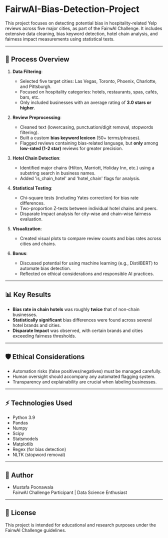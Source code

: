 # FairwAI-Bias-Detection-Project
This project focuses on detecting potential bias in hospitality-related Yelp reviews across five major cities, as part of the FairwAI Challenge. It includes extensive data cleaning, bias keyword detection, hotel chain analysis, and fairness impact measurements using statistical tests.

---

## 🚀 Process Overview

1. **Data Filtering**:
    - Selected five target cities: Las Vegas, Toronto, Phoenix, Charlotte, and Pittsburgh.
    - Focused on hospitality categories: hotels, restaurants, spas, cafés, bars, etc.
    - Only included businesses with an average rating of **3.0 stars or higher**.

2. **Review Preprocessing**:
    - Cleaned text (lowercasing, punctuation/digit removal, stopwords filtering).
    - Built a custom **bias keyword lexicon** (50+ terms/phrases).
    - Flagged reviews containing bias-related language, but **only** among **low-rated (1-2 star)** reviews for greater precision.

3. **Hotel Chain Detection**:
    - Identified major chains (Hilton, Marriott, Holiday Inn, etc.) using a substring search in business names.
    - Added 'is_chain_hotel' and 'hotel_chain' flags for analysis.

4. **Statistical Testing**:
    - Chi-square tests (including Yates correction) for bias rate differences.
    - Two-proportion Z-tests between individual hotel chains and peers.
    - Disparate Impact analysis for city-wise and chain-wise fairness evaluation.

5. **Visualization**:
    - Created visual plots to compare review counts and bias rates across cities and chains.

6. **Bonus**:
    - Discussed potential for using machine learning (e.g., DistilBERT) to automate bias detection.
    - Reflected on ethical considerations and responsible AI practices.

---

## 📊 Key Results

- **Bias rate in chain hotels** was roughly **twice** that of non-chain businesses.
- **Statistically significant** bias differences were found across several hotel brands and cities.
- **Disparate Impact** was observed, with certain brands and cities exceeding fairness thresholds.

---

## 🛡 Ethical Considerations

- Automation risks (false positives/negatives) must be managed carefully.
- Human oversight should accompany any automated flagging system.
- Transparency and explainability are crucial when labeling businesses.

---

## ⚡ Technologies Used

- Python 3.9
- Pandas
- Numpy
- Scipy
- Statsmodels
- Matplotlib
- Regex (for bias detection)
- NLTK (stopword removal)

---

## 🧠 Author

- Mustafa Poonawala  
  FairwAI Challenge Participant | Data Science Enthusiast

---

## 📄 License

This project is intended for educational and research purposes under the FairwAI Challenge guidelines.

